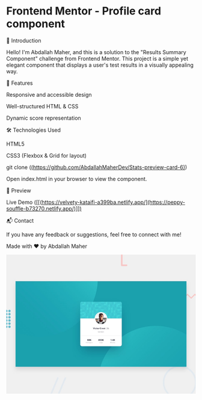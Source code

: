 # Frontend Mentor - Profile card component

🌟 Introduction

Hello! I'm Abdallah Maher, and this is a solution to the "Results Summary Component" challenge from Frontend Mentor. This project is a simple yet elegant component that displays a user's test results in a visually appealing way.

🚀 Features

Responsive and accessible design

Well-structured HTML & CSS

Dynamic score representation

🛠 Technologies Used

HTML5

CSS3 (Flexbox & Grid for layout)

git clone ([(https://github.com/AbdallahMaherDev/Stats-preview-card-6)](https://github.com/AbdallahMaherDev/Profile-card-8))

Open index.html in your browser to view the component.

🎨 Preview

Live Demo ([[(https://velvety-kataifi-a399ba.netlify.app/](https://peppy-souffle-b73270.netlify.app/)]])

📬 Contact

If you have any feedback or suggestions, feel free to connect with me!

Made with ❤️ by Abdallah Maher

![Design preview for the Profile card component coding challenge](./design/desktop-preview.jpg)

